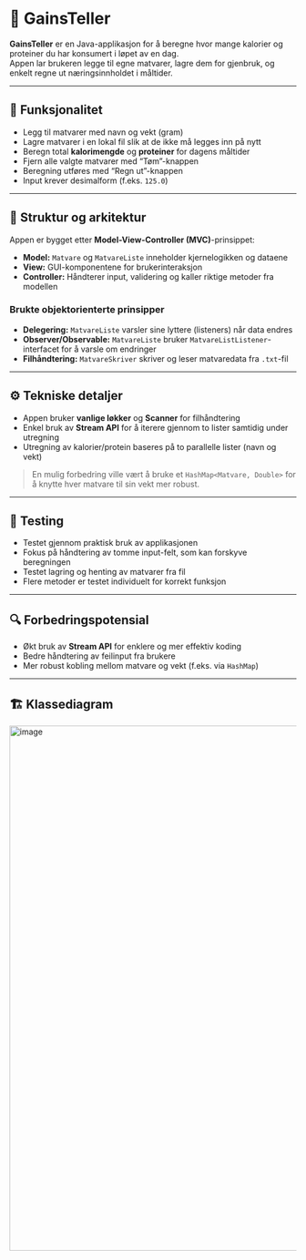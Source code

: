 # 🧮 GainsTeller

**GainsTeller** er en Java-applikasjon for å beregne hvor mange kalorier og proteiner du har konsumert i løpet av en dag.  
Appen lar brukeren legge til egne matvarer, lagre dem for gjenbruk, og enkelt regne ut næringsinnholdet i måltider.

---

## 🚀 Funksjonalitet

- Legg til matvarer med navn og vekt (gram)
- Lagre matvarer i en lokal fil slik at de ikke må legges inn på nytt
- Beregn total **kalorimengde** og **proteiner** for dagens måltider
- Fjern alle valgte matvarer med “Tøm”-knappen
- Beregning utføres med “Regn ut”-knappen
- Input krever desimalform (f.eks. `125.0`)

---

## 🧩 Struktur og arkitektur

Appen er bygget etter **Model-View-Controller (MVC)**-prinsippet:

- **Model:** `Matvare` og `MatvareListe` inneholder kjernelogikken og dataene
- **View:** GUI-komponentene for brukerinteraksjon
- **Controller:** Håndterer input, validering og kaller riktige metoder fra modellen

### Brukte objektorienterte prinsipper

- **Delegering:** `MatvareListe` varsler sine lyttere (listeners) når data endres  
- **Observer/Observable:** `MatvareListe` bruker `MatvareListListener`-interfacet for å varsle om endringer  
- **Filhåndtering:** `MatvareSkriver` skriver og leser matvaredata fra `.txt`-fil

---

## ⚙️ Tekniske detaljer

- Appen bruker **vanlige løkker** og **Scanner** for filhåndtering  
- Enkel bruk av **Stream API** for å iterere gjennom to lister samtidig under utregning  
- Utregning av kalorier/protein baseres på to parallelle lister (navn og vekt)

> En mulig forbedring ville vært å bruke et `HashMap<Matvare, Double>` for å knytte hver matvare til sin vekt mer robust.

---

## 🧠 Testing

- Testet gjennom praktisk bruk av applikasjonen  
- Fokus på håndtering av tomme input-felt, som kan forskyve beregningen  
- Testet lagring og henting av matvarer fra fil  
- Flere metoder er testet individuelt for korrekt funksjon  

---

## 🔍 Forbedringspotensial

- Økt bruk av **Stream API** for enklere og mer effektiv koding  
- Bedre håndtering av feilinput fra brukere  
- Mer robust kobling mellom matvare og vekt (f.eks. via `HashMap`)

---

## 🏗️ Klassediagram

<img width="604" height="922" alt="image" src="https://github.com/user-attachments/assets/7a720523-187c-40ed-8dde-118487c5c744" />

